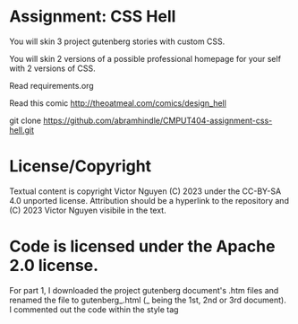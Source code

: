 Assignment: CSS Hell
====================

You will skin 3 project gutenberg stories with custom CSS.

You will skin 2 versions of a possible professional homepage for your
self with 2 versions of CSS.

Read requirements.org

Read this comic http://theoatmeal.com/comics/design_hell

git clone https://github.com/abramhindle/CMPUT404-assignment-css-hell.git

License/Copyright
=================

Textual content is copyright Victor Nguyen (C) 2023 under the CC-BY-SA
4.0 unported license. Attribution should be a hyperlink to the
repository and (C) 2023 Victor Nguyen visibile in the text.

Code is licensed under the Apache 2.0 license.
=================

For part 1, I downloaded the project gutenberg document's .htm files and renamed the file to gutenberg_.html (_ being the 1st, 2nd or 3rd document).<br>
I commented out the code within the style tag **<style type="text/css">** <br>
I replaced the style tag with the a link tag <link href="style.css" rel="stylesheet" type="text/css"/> referencing the css file.<br>
I placed the code within the **<style type="text/css">** tag into the **style.css** for the first project gutenberg html.<br>
For the second and third project gutenberg document, I just made sure I copied styles with a specific class tag into **style.css**.<br>
Lastly, I specifically added a shadow box, changed the font and changed the background color to emulate old paper.

References
=================
[Linking CSS doc in HTML doc](https://www.freecodecamp.org/news/how-to-link-css-to-html/)

[CSS Box Shadow](https://css-tricks.com/almanac/properties/b/box-shadow/)


